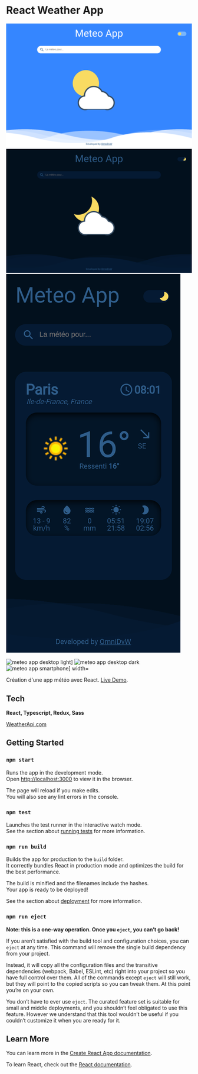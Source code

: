 # React Weather App

![meteo app desktop light](./readme_img/omni-meteo-desktop-light.png)
![meteo app desktop dark](./readme_img/omni-meteo-desktop-dark.png)
![meteo app smartphone](./readme_img/omni-meteo-smartphone.png)

<img src="chemin-vers-l-image.png" alt="meteo app desktop light]" width="300" height="200">
<img src="chemin-vers-l-image.png" alt="meteo app desktop dark" width="300" height="200">
<img src="chemin-vers-l-image.png" alt="meteo app smartphone] width="300" height="200">

Création d'une app météo avec React. [Live Demo](https://omni-meteo.netlify.app/).

## Tech

**React, Typescript, Redux, Sass**

[WeatherApi.com](https://www.weatherapi.com/)

## Getting Started

### `npm start`

Runs the app in the development mode.\
Open [http://localhost:3000](http://localhost:3000) to view it in the browser.

The page will reload if you make edits.\
You will also see any lint errors in the console.

### `npm test`

Launches the test runner in the interactive watch mode.\
See the section about [running tests](https://facebook.github.io/create-react-app/docs/running-tests) for more information.

### `npm run build`

Builds the app for production to the `build` folder.\
It correctly bundles React in production mode and optimizes the build for the best performance.

The build is minified and the filenames include the hashes.\
Your app is ready to be deployed!

See the section about [deployment](https://facebook.github.io/create-react-app/docs/deployment) for more information.

### `npm run eject`

**Note: this is a one-way operation. Once you `eject`, you can’t go back!**

If you aren’t satisfied with the build tool and configuration choices, you can `eject` at any time. This command will remove the single build dependency from your project.

Instead, it will copy all the configuration files and the transitive dependencies (webpack, Babel, ESLint, etc) right into your project so you have full control over them. All of the commands except `eject` will still work, but they will point to the copied scripts so you can tweak them. At this point you’re on your own.

You don’t have to ever use `eject`. The curated feature set is suitable for small and middle deployments, and you shouldn’t feel obligated to use this feature. However we understand that this tool wouldn’t be useful if you couldn’t customize it when you are ready for it.

## Learn More

You can learn more in the [Create React App documentation](https://facebook.github.io/create-react-app/docs/getting-started).

To learn React, check out the [React documentation](https://reactjs.org/).
